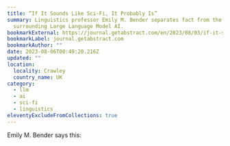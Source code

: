 ```yaml
---
title: “If It Sounds Like Sci-Fi, It Probably Is”
summary: Linguistics professor Emily M. Bender separates fact from the hype
  surrounding Large Language Model AI.
bookmarkExternal: https://journal.getabstract.com/en/2023/08/03/if-it-sounds-like-sci-fi-it-probably-is/
bookmarkLabel: journal.getabstract.com
bookmarkAuthor: ""
date: 2023-08-06T00:49:20.216Z
updated: ""
location:
  locality: Crawley
  country_name: UK
category:
  - llm
  - ai
  - sci-fi
  - linguistics
eleventyExcludeFromCollections: true
---
```


Emily M. Bender says this: